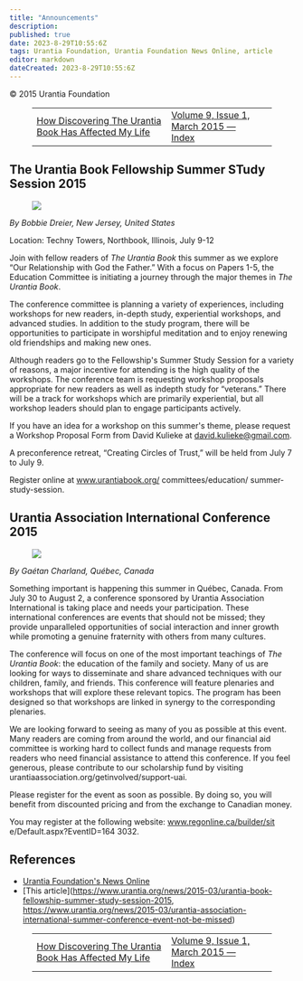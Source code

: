 ```yaml
---
title: "Announcements"
description: 
published: true
date: 2023-8-29T10:55:6Z
tags: Urantia Foundation, Urantia Foundation News Online, article
editor: markdown
dateCreated: 2023-8-29T10:55:6Z
---
```


<p class="v-card v-sheet theme--light gray lighten-3 px-2">© 2015 Urantia Foundation</p>
<figure class="table chapter-navigator">
  <table>
    <tbody>
      <tr>
        <td>
        <a href="/en/article/Bill_Evans/How_Discovering_The_Urantia_Book_Has_Affected_My_Life">
          <span class="mdi mdi-arrow-left-drop-circle"></span><span class="pl-2">How Discovering The Urantia Book Has Affected My Life</span>
        </a>
        </td>
        <td>
        <a href="/en/index/articles_uf_news_online#volume-9-issue-1-march-2015">
          <span class="mdi mdi-book-open-variant"></span><span class="pl-2">Volume 9, Issue 1, March 2015 — Index</span>
        </a>
        </td>
        <td>
        </td>
      </tr>
    </tbody>
  </table>
</figure>


## The Urantia Book Fellowship Summer STudy Session 2015

<figure id="Figure_1" class="image urantiapedia image-style-align-left">
<img src="/image/article/UF_News_Online/2015_03/046.jpg">
</figure>

_By Bobbie Dreier, New Jersey, United States_

Location: Techny Towers, Northbook, Illinois, July 9-12

Join with fellow readers of _The Urantia Book_ this summer as we explore “Our Relationship with God the Father.” With a focus on Papers 1-5, the Education Committee is initiating a journey through the major themes in _The Urantia Book_.

The conference committee is planning a variety of experiences, including workshops for new readers, in-depth study, experiential workshops, and advanced studies. In addition to the study program, there will be opportunities to participate in worshipful meditation and to enjoy renewing old friendships and making new ones.

Although readers go to the Fellowship's Summer Study Session for a variety of reasons, a major incentive for attending is the high quality of the workshops. The conference team is requesting workshop proposals appropriate for new readers as well as indepth study for “veterans.” There will be a track for workshops which are primarily experiential, but all workshop leaders should plan to engage participants actively.

If you have an idea for a workshop on this summer's theme, please request a Workshop Proposal Form from David Kulieke at david.kulieke@gmail.com.

A preconference retreat, “Creating Circles of Trust,” will be held from July 7 to July 9.

Register online at www.urantiabook.org/ committees/education/ summer-study-session.
<br style="clear:both;"/>

## Urantia Association International Conference 2015

<figure id="Figure_2" class="image urantiapedia image-style-align-left">
<img src="/image/article/UF_News_Online/2015_03/050.jpg">
</figure>

_By Gaétan Charland, Québec, Canada_

Something important is happening this summer in Québec, Canada. From July 30 to August 2, a conference sponsored by Urantia Association International is taking place and needs your participation. These international conferences are events that should not be missed; they provide unparalleled opportunities of social interaction and inner growth while promoting a genuine fraternity with others from many cultures.

The conference will focus on one of the most important teachings of _The Urantia Book_: the education of the family and society. Many of us are looking for ways to disseminate and share advanced techniques with our children, family, and friends. This conference will feature plenaries and workshops that will explore these relevant topics. The program has been designed so that workshops are linked in synergy to the corresponding plenaries.

We are looking forward to seeing as many of you as possible at this event. Many readers are coming from around the world, and our financial aid committee is working hard to collect funds and manage requests from readers who need financial assistance to attend this conference. If you feel generous, please contribute to our scholarship fund by visiting urantiaassociation.org/getinvolved/support-uai.

Please register for the event as soon as possible. By doing so, you will benefit from discounted pricing and from the exchange to Canadian money.

You may register at the following website: www.regonline.ca/builder/sit e/Default.aspx?EventID=164 3032.
<br style="clear:both;"/>




## References

- [Urantia Foundation's News Online](https://www.urantia.org/urantia-foundation/newsletter-pdf-archives)
- [This article](https://www.urantia.org/news/2015-03/urantia-book-fellowship-summer-study-session-2015, https://www.urantia.org/news/2015-03/urantia-association-international-summer-conference-event-not-be-missed)

<figure class="table chapter-navigator">
  <table>
    <tbody>
      <tr>
        <td>
        <a href="/en/article/Bill_Evans/How_Discovering_The_Urantia_Book_Has_Affected_My_Life">
          <span class="mdi mdi-arrow-left-drop-circle"></span><span class="pl-2">How Discovering The Urantia Book Has Affected My Life</span>
        </a>
        </td>
        <td>
        <a href="/en/index/articles_uf_news_online#volume-9-issue-1-march-2015">
          <span class="mdi mdi-book-open-variant"></span><span class="pl-2">Volume 9, Issue 1, March 2015 — Index</span>
        </a>
        </td>
        <td>
        </td>
      </tr>
    </tbody>
  </table>
</figure>
